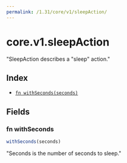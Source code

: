 ```yaml
---
permalink: /1.31/core/v1/sleepAction/
---
```


# core.v1.sleepAction

"SleepAction describes a \"sleep\" action."

## Index

* [`fn withSeconds(seconds)`](#fn-withseconds)

## Fields

### fn withSeconds

```ts
withSeconds(seconds)
```

"Seconds is the number of seconds to sleep."